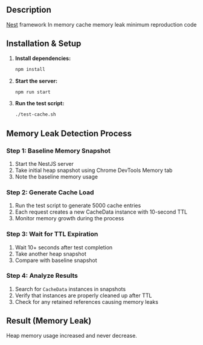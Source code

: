 ## Description

[Nest](https://github.com/nestjs/nest) framework In memory cache memory leak minimum reproduction code

## Installation & Setup

1. **Install dependencies:**

   ```bash
   npm install
   ```

2. **Start the server:**

   ```bash
   npm run start
   ```

3. **Run the test script:**
   ```bash
   ./test-cache.sh
   ```

## Memory Leak Detection Process

### Step 1: Baseline Memory Snapshot

1. Start the NestJS server
2. Take initial heap snapshot using Chrome DevTools Memory tab
3. Note the baseline memory usage

### Step 2: Generate Cache Load

1. Run the test script to generate 5000 cache entries
2. Each request creates a new CacheData instance with 10-second TTL
3. Monitor memory growth during the process

### Step 3: Wait for TTL Expiration

1. Wait 10+ seconds after test completion
2. Take another heap snapshot
3. Compare with baseline snapshot

### Step 4: Analyze Results

1. Search for `CacheData` instances in snapshots
2. Verify that instances are properly cleaned up after TTL
3. Check for any retained references causing memory leaks

## Result (Memory Leak)

Heap memory usage increased and never decrease.
